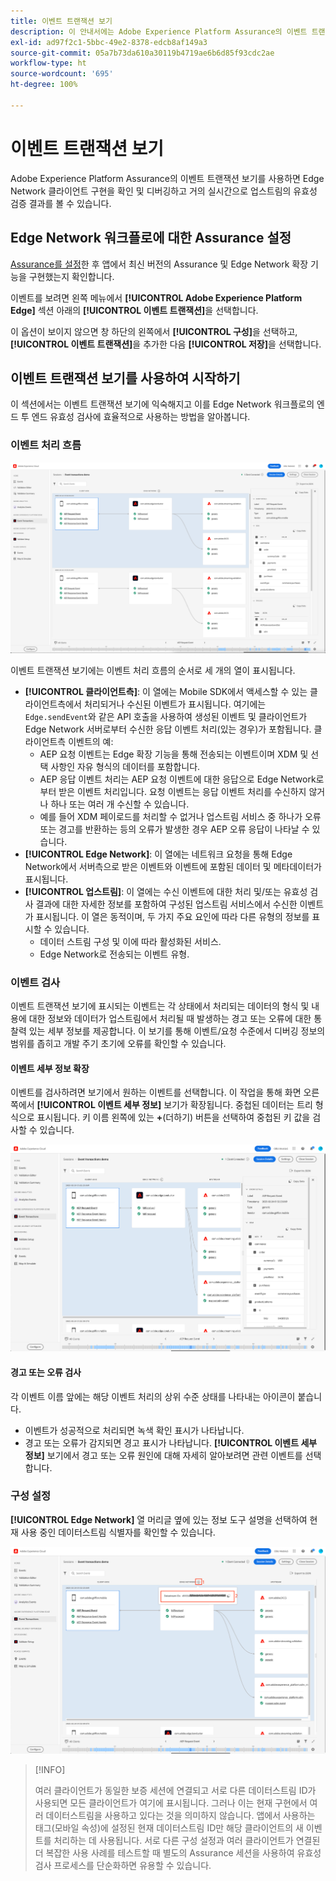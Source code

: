 ```yaml
---
title: 이벤트 트랜잭션 보기
description: 이 안내서에는 Adobe Experience Platform Assurance의 이벤트 트랜잭션 보기에 대한 정보가 자세히 나와 있습니다.
exl-id: ad97f2c1-5bbc-49e2-8378-edcb8af149a3
source-git-commit: 05a7b73da610a30119b4719ae6b6d85f93cdc2ae
workflow-type: ht
source-wordcount: '695'
ht-degree: 100%

---
```


# 이벤트 트랜잭션 보기

Adobe Experience Platform Assurance의 이벤트 트랜잭션 보기를 사용하면 Edge Network 클라이언트 구현을 확인 및 디버깅하고 거의 실시간으로 업스트림의 유효성 검증 결과를 볼 수 있습니다.

## Edge Network 워크플로에 대한 Assurance 설정

[Assurance를 설정](../tutorials/implement-assurance.md)한 후 앱에서 최신 버전의 Assurance 및 Edge Network 확장 기능을 구현했는지 확인합니다.

이벤트를 보려면 왼쪽 메뉴에서 **[!UICONTROL Adobe Experience Platform Edge]** 섹션 아래의 **[!UICONTROL 이벤트 트랜잭션]**&#x200B;을 선택합니다.

이 옵션이 보이지 않으면 창 하단의 왼쪽에서 **[!UICONTROL 구성]**&#x200B;을 선택하고, **[!UICONTROL 이벤트 트랜잭션]**&#x200B;을 추가한 다음 **[!UICONTROL 저장]**&#x200B;을 선택합니다.

## 이벤트 트랜잭션 보기를 사용하여 시작하기

이 섹션에서는 이벤트 트랜잭션 보기에 익숙해지고 이를 Edge Network 워크플로의 엔드 투 엔드 유효성 검사에 효율적으로 사용하는 방법을 알아봅니다.

### 이벤트 처리 흐름

![이벤트 트랜잭션 보기](./images/event-transactions/event-transactions-view.png)

이벤트 트랜잭션 보기에는 이벤트 처리 흐름의 순서로 세 개의 열이 표시됩니다.

- **[!UICONTROL 클라이언트측]**: 이 열에는 Mobile SDK에서 액세스할 수 있는 클라이언트측에서 처리되거나 수신된 이벤트가 표시됩니다. 여기에는 `Edge.sendEvent`와 같은 API 호출을 사용하여 생성된 이벤트 및 클라이언트가 Edge Network 서버로부터 수신한 응답 이벤트 처리(있는 경우)가 포함됩니다. 클라이언트측 이벤트의 예:
   - AEP 요청 이벤트는 Edge 확장 기능을 통해 전송되는 이벤트이며 XDM 및 선택 사항인 자유 형식의 데이터를 포함합니다.
   - AEP 응답 이벤트 처리는 AEP 요청 이벤트에 대한 응답으로 Edge Network로부터 받은 이벤트 처리입니다. 요청 이벤트는 응답 이벤트 처리를 수신하지 않거나 하나 또는 여러 개 수신할 수 있습니다.
   - 예를 들어 XDM 페이로드를 처리할 수 없거나 업스트림 서비스 중 하나가 오류 또는 경고를 반환하는 등의 오류가 발생한 경우 AEP 오류 응답이 나타날 수 있습니다.
- **[!UICONTROL Edge Network]**: 이 열에는 네트워크 요청을 통해 Edge Network에서 서버측으로 받은 이벤트와 이벤트에 포함된 데이터 및 메타데이터가 표시됩니다.
- **[!UICONTROL 업스트림]**: 이 열에는 수신 이벤트에 대한 처리 및/또는 유효성 검사 결과에 대한 자세한 정보를 포함하여 구성된 업스트림 서비스에서 수신한 이벤트가 표시됩니다.
이 열은 동적이며, 두 가지 주요 요인에 따라 다른 유형의 정보를 표시할 수 있습니다.
   - 데이터 스트림 구성 및 이에 따라 활성화된 서비스.
   - Edge Network로 전송되는 이벤트 유형.

### 이벤트 검사

이벤트 트랜잭션 보기에 표시되는 이벤트는 각 상태에서 처리되는 데이터의 형식 및 내용에 대한 정보와 데이터가 업스트림에서 처리될 때 발생하는 경고 또는 오류에 대한 통찰력 있는 세부 정보를 제공합니다. 이 보기를 통해 이벤트/요청 수준에서 디버깅 정보의 범위를 좁히고 개발 주기 초기에 오류를 확인할 수 있습니다.

#### 이벤트 세부 정보 확장

이벤트를 검사하려면 보기에서 원하는 이벤트를 선택합니다. 이 작업을 통해 화면 오른쪽에서 **[!UICONTROL 이벤트 세부 정보]** 보기가 확장됩니다.
중첩된 데이터는 트리 형식으로 표시됩니다. 키 이름 왼쪽에 있는 **+**(더하기) 버튼을 선택하여 중첩된 키 값을 검사할 수 있습니다.

![이벤트 세부 사항](./images/event-transactions/event-details.png)

#### 경고 또는 오류 검사

각 이벤트 이름 앞에는 해당 이벤트 처리의 상위 수준 상태를 나타내는 아이콘이 붙습니다.

- 이벤트가 성공적으로 처리되면 녹색 확인 표시가 나타납니다.
- 경고 또는 오류가 감지되면 경고 표시가 나타납니다. **[!UICONTROL 이벤트 세부 정보]** 보기에서 경고 또는 오류 원인에 대해 자세히 알아보려면 관련 이벤트를 선택합니다.

### 구성 설정

**[!UICONTROL Edge Network]** 열 머리글 옆에 있는 정보 도구 설명을 선택하여 현재 사용 중인 데이터스트림 식별자를 확인할 수 있습니다.

![데이터스트림 ID 표시](./images/event-transactions/show-datastream-id.png)

>[!INFO]
>
>여러 클라이언트가 동일한 보증 세션에 연결되고 서로 다른 데이터스트림 ID가 사용되면 모든 클라이언트가 여기에 표시됩니다. 그러나 이는 현재 구현에서 여러 데이터스트림을 사용하고 있다는 것을 의미하지 않습니다. 앱에서 사용하는 태그(모바일 속성)에 설정된 현재 데이터스트림 ID만 해당 클라이언트의 새 이벤트를 처리하는 데 사용됩니다. 서로 다른 구성 설정과 여러 클라이언트가 연결된 더 복잡한 사용 사례를 테스트할 때 별도의 Assurance 세션을 사용하여 유효성 검사 프로세스를 단순화하면 유용할 수 있습니다.
